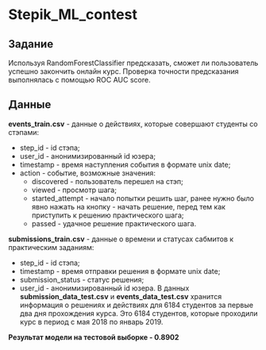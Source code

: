 ﻿# Stepik_ML_contest
## Задание
Используя RandomForestClassifier предсказать, сможет ли пользователь успешно закончить онлайн курс. Проверка точности предсказания выполнялась с помощью ROC AUC score.
## Данные
**events_train.csv** - данные о действиях, которые совершают студенты со стэпами:
- step_id - id стэпа;
- user_id - анонимизированный id юзера;
- timestamp - время наступления события в формате unix date;
- action - событие, возможные значения: 
    - discovered - пользователь перешел на стэп;
    - viewed - просмотр шага;
    - started_attempt - начало попытки решить шаг, ранее нужно было явно нажать на кнопку - начать решение, перед тем как приступить к решению практического шага;
    - passed - удачное решение практического шага.

**submissions_train.csv** - данные о времени и статусах сабмитов к практическим заданиям:
- step_id - id стэпа;
- timestamp - время отправки решения в формате unix date;
- submission_status - статус решения;
- user_id - анонимизированный id юзера.
В данных **submission_data_test.csv** и **events_data_test.csv** хранится информация о решениях и действиях для 6184 студентов за первые два дня прохождения курса. Это 6184 студентов, которые проходили курс в период с мая 2018 по январь 2019.

**Результат модели на тестовой выборке - 0.8902**
